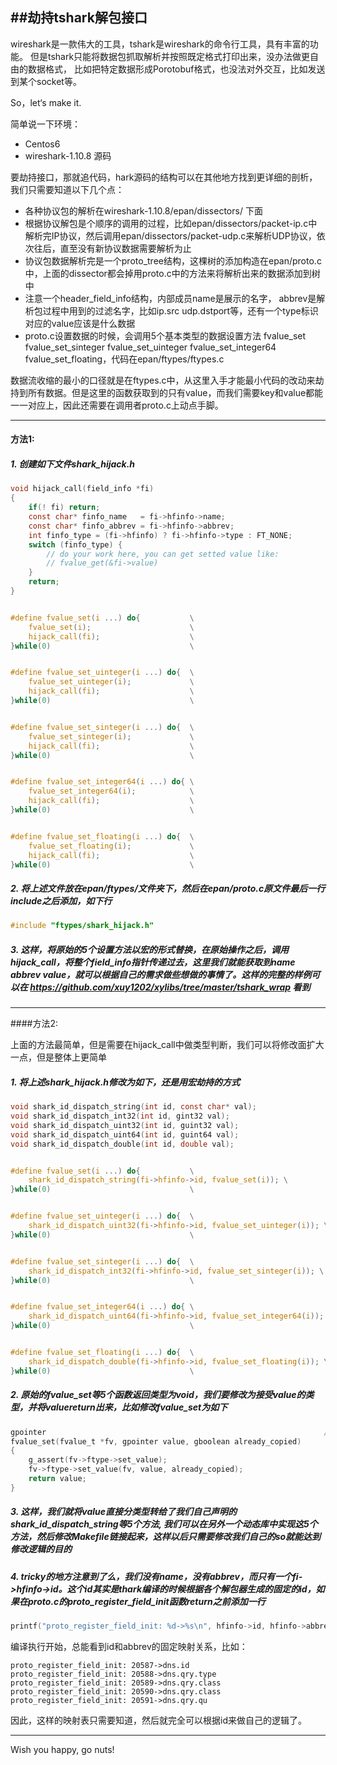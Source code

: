 ##劫持tshark解包接口
---

wireshark是一款伟大的工具，tshark是wireshark的命令行工具，具有丰富的功能。
但是tshark只能将数据包抓取解析并按照既定格式打印出来，没办法做更自由的数据格式，
比如把特定数据形成Porotobuf格式，也没法对外交互，比如发送到某个socket等。


So，let‘s make it.


简单说一下环境：

* Centos6
* wireshark-1.10.8 源码


要劫持接口，那就追代码，hark源码的结构可以在其他地方找到更详细的剖析，我们只需要知道以下几个点：

* 各种协议包的解析在wireshark-1.10.8/epan/dissectors/ 下面
* 根据协议解包是个顺序的调用的过程，比如epan/dissectors/packet-ip.c中解析完IP协议，然后调用epan/dissectors/packet-udp.c来解析UDP协议，依次往后，直至没有新协议数据需要解析为止
* 协议包数据解析完是一个proto_tree结构，这棵树的添加构造在epan/proto.c中，上面的dissector都会掉用proto.c中的方法来将解析出来的数据添加到树中
* 注意一个header_field_info结构，内部成员name是展示的名字， abbrev是解析包过程中用到的过滤名字，比如ip.src udp.dstport等，还有一个type标识对应的value应该是什么数据
* proto.c设置数据的时候，会调用5个基本类型的数据设置方法 fvalue_set fvalue_set_sinteger fvalue_set_uinteger fvalue_set_integer64 fvalue_set_floating，代码在epan/ftypes/ftypes.c


数据流收缩的最小的口径就是在ftypes.c中，从这里入手才能最小代码的改动来劫持到所有数据。但是这里的函数获取到的只有value，而我们需要key和value都能一一对应上，因此还需要在调用者proto.c上动点手脚。



---


#### 方法1:


##### 1. 创建如下文件shark_hijack.h


```C
void hijack_call(field_info *fi)
{
    if(! fi) return;
    const char* finfo_name   = fi->hfinfo->name;
    const char* finfo_abbrev = fi->hfinfo->abbrev;
    int finfo_type = (fi->hfinfo) ? fi->hfinfo->type : FT_NONE;
    switch (finfo_type) {
        // do your work here, you can get setted value like:
        // fvalue_get(&fi->value)
    }
    return;
}


#define fvalue_set(i ...) do{           \
    fvalue_set(i);                      \
    hijack_call(fi);                    \
}while(0)                               \


#define fvalue_set_uinteger(i ...) do{  \
    fvalue_set_uinteger(i);             \
    hijack_call(fi);                    \
}while(0)                               \


#define fvalue_set_sinteger(i ...) do{  \
    fvalue_set_sinteger(i);             \
    hijack_call(fi);                    \
}while(0)                               \


#define fvalue_set_integer64(i ...) do{ \
    fvalue_set_integer64(i);            \
    hijack_call(fi);                    \
}while(0)                               \


#define fvalue_set_floating(i ...) do{  \
    fvalue_set_floating(i);             \
    hijack_call(fi);                    \
}while(0)                               \
```


##### 2. 将上述文件放在epan/ftypes/文件夹下，然后在epan/proto.c原文件最后一行include之后添加，如下行


```C
#include "ftypes/shark_hijack.h"
```


##### 3. 这样，将原始的5个设置方法以宏的形式替换，在原始操作之后，调用hijack_call，将整个field_info指针传递过去，这里我们就能获取到name abbrev value，就可以根据自己的需求做些想做的事情了。这样的完整的样例可以在 https://github.com/xuy1202/xylibs/tree/master/tshark_wrap 看到


---


####方法2: 



上面的方法最简单，但是需要在hijack_call中做类型判断，我们可以将修改面扩大一点，但是整体上更简单


##### 1. 将上述shark_hijack.h修改为如下，还是用宏劫持的方式


```C
void shark_id_dispatch_string(int id, const char* val);
void shark_id_dispatch_int32(int id, gint32 val);
void shark_id_dispatch_uint32(int id, guint32 val);
void shark_id_dispatch_uint64(int id, guint64 val);
void shark_id_dispatch_double(int id, double val);


#define fvalue_set(i ...) do{           \
    shark_id_dispatch_string(fi->hfinfo->id, fvalue_set(i)); \
}while(0)                               \


#define fvalue_set_uinteger(i ...) do{  \
    shark_id_dispatch_uint32(fi->hfinfo->id, fvalue_set_uinteger(i)); \
}while(0)                               \


#define fvalue_set_sinteger(i ...) do{  \
    shark_id_dispatch_int32(fi->hfinfo->id, fvalue_set_sinteger(i)); \
}while(0)                               \


#define fvalue_set_integer64(i ...) do{ \
    shark_id_dispatch_uint64(fi->hfinfo->id, fvalue_set_integer64(i)); \
}while(0)                               \


#define fvalue_set_floating(i ...) do{  \
    shark_id_dispatch_double(fi->hfinfo->id, fvalue_set_floating(i)); \
}while(0)                               \
```


##### 2. 原始的fvalue_set等5个函数返回类型为void，我们要修改为接受value的类型，并将valuereturn出来，比如修改fvalue_set为如下



```C
gpointer                                                              // 将void换成接受的value的类型
fvalue_set(fvalue_t *fv, gpointer value, gboolean already_copied)
{
    g_assert(fv->ftype->set_value);
    fv->ftype->set_value(fv, value, already_copied);
    return value;                                                      // 这里是修改的return
}
```


##### 3. 这样，我们就将value直接分类型转给了我们自己声明的shark_id_dispatch_string等5个方法, 我们可以在另外一个动态库中实现这5个方法，然后修改Makefile链接起来，这样以后只需要修改我们自己的so就能达到修改逻辑的目的


##### 4. tricky的地方注意到了么，我们没有name，没有abbrev，而只有一个fi->hfinfo->id。这个id其实是thark编译的时候根据各个解包器生成的固定的id，如果在proto.c的proto_register_field_init函数return之前添加一行



```C
printf("proto_register_field_init: %d->%s\n", hfinfo->id, hfinfo->abbrev);
```


编译执行开始，总能看到id和abbrev的固定映射关系，比如：



```
proto_register_field_init: 20587->dns.id
proto_register_field_init: 20588->dns.qry.type
proto_register_field_init: 20589->dns.qry.class
proto_register_field_init: 20590->dns.qry.class
proto_register_field_init: 20591->dns.qry.qu
```


因此，这样的映射表只需要知道，然后就完全可以根据id来做自己的逻辑了。


---


Wish you happy, go nuts!





